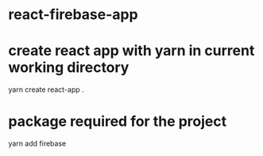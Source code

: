 # react-firebase-app

# create react app with yarn in current working directory

yarn create react-app .

# package required for the project

yarn add firebase

